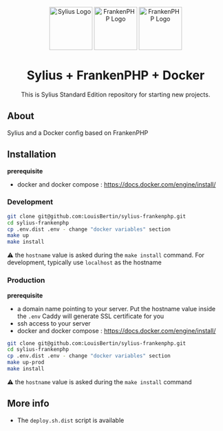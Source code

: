 <p align="center">
    <img alt="Sylius Logo" src="https://avatars.githubusercontent.com/u/719423?s=280&v=4" height="100">
    <img alt="FrankenPHP Logo" src="https://frankenphp.dev/img/dab.svg" height="100">
    <img alt="FrankenPHP Logo" src="https://training.galaxyproject.org/training-material/topics/admin/images/docker_whale.png" height="100">
</p>

<h1 align="center">Sylius + FrankenPHP + Docker</h1>

<p align="center">This is Sylius Standard Edition repository for starting new projects.</p>

## About
Sylius and a Docker config based on FrankenPHP

## Installation

**prerequisite**

- docker and docker compose : https://docs.docker.com/engine/install/

### Development
```bash
git clone git@github.com:LouisBertin/sylius-frankenphp.git
cd sylius-frankenphp
cp .env.dist .env - change "docker variables" section
make up
make install
```

⚠️ the `hostname` value is asked during the `make install` command. For development, typically use `localhost` as the hostname

### Production

**prerequisite**

- a domain name pointing to your server. Put the hostname value inside the `.env` Caddy will generate SSL certificate for you
- ssh access to your server
- docker and docker compose : https://docs.docker.com/engine/install/

```bash
git clone git@github.com:LouisBertin/sylius-frankenphp.git
cd sylius-frankenphp
cp .env.dist .env - change "docker variables" section
make up-prod
make install
```

⚠️ the `hostname` value is asked during the `make install` command

## More info

- The `deploy.sh.dist` script is available
